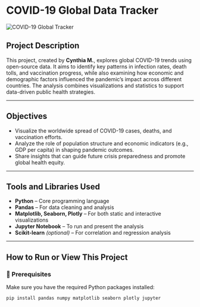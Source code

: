 # COVID-19 Global Data Tracker

![COVID-19 Global Tracker](https://www.amprogress.org/wp-content/uploads/2020/03/Case-Surveillance-4-1200x800.jpeg)

## Project Description
This project, created by **Cynthia M.**, explores global COVID-19 trends using open-source data. It aims to identify key patterns in infection rates, death tolls, and vaccination progress, while also examining how economic and demographic factors influenced the pandemic’s impact across different countries. The analysis combines visualizations and statistics to support data-driven public health strategies.

---

## Objectives
- Visualize the worldwide spread of COVID-19 cases, deaths, and vaccination efforts.
- Analyze the role of population structure and economic indicators (e.g., GDP per capita) in shaping pandemic outcomes.
- Share insights that can guide future crisis preparedness and promote global health equity.

---

## Tools and Libraries Used
- **Python** – Core programming language
- **Pandas** – For data cleaning and analysis
- **Matplotlib, Seaborn, Plotly** – For both static and interactive visualizations
- **Jupyter Notebook** – To run and present the analysis
- **Scikit-learn** *(optional)* – For correlation and regression analysis

---

## How to Run or View This Project

### 🔧 Prerequisites

Make sure you have the required Python packages installed:

```bash
pip install pandas numpy matplotlib seaborn plotly jupyter

